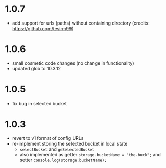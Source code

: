 # 1.0.7

- add support for urls (paths) without containing directory (credits: https://github.com/tesirm99)

# 1.0.6

- small cosmetic code changes (no change in functionality)
- updated glob to 10.3.12

# 1.0.5

- fix bug in selected bucket

# 1.0.3

- revert to v1 format of config URLs
- re-implement storing the selected bucket in local state
  - `selectBucket` and `geSelectedBucket`
  - also implemented as getter
    `storage.bucketName = "the-buck";` and setter `console.log(storage.bucketName);`
